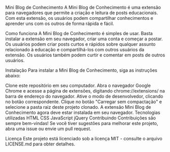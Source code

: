 Mini Blog de Conhecimento
A Mini Blog de Conhecimento é uma extensão para navegadores que permite a criação e leitura de posts educacionais. Com esta extensão, os usuários podem compartilhar conhecimentos e aprender uns com os outros de forma rápida e fácil.

Como funciona
A Mini Blog de Conhecimento é simples de usar. Basta instalar a extensão em seu navegador, criar uma conta e começar a postar. Os usuários podem criar posts curtos e rápidos sobre qualquer assunto relacionado à educação e compartilhá-los com outros usuários da extensão. Os usuários também podem curtir e comentar em posts de outros usuários.

Instalação
Para instalar a Mini Blog de Conhecimento, siga as instruções abaixo:

Clone este repositório em seu computador.
Abra o navegador Google Chrome e acesse a página de extensões, digitando chrome://extensions/ na barra de endereço do navegador.
Ative o modo de desenvolvedor, clicando no botão correspondente.
Clique no botão "Carregar sem compactação" e selecione a pasta raiz deste projeto clonado.
A extensão Mini Blog de Conhecimento agora deve estar instalada em seu navegador.
Tecnologias utilizadas
HTML
CSS
JavaScript
jQuery
Contribuindo
Contribuições são sempre bem-vindas! Se você tiver sugestões para melhorar este projeto, abra uma issue ou envie um pull request.

Licença
Este projeto está licenciado sob a licença MIT - consulte o arquivo LICENSE.md para obter detalhes.
